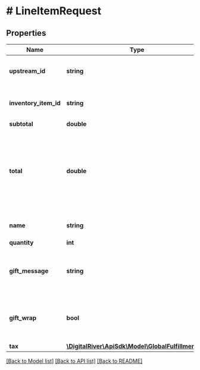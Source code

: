 # # LineItemRequest

## Properties

Name | Type | Description | Notes
------------ | ------------- | ------------- | -------------
**upstream_id** | **string** | The upstream line item identifier. | [optional] 
**inventory_item_id** | **string** | The inventory item identifier. | 
**subtotal** | **double** | . | [optional] 
**total** | **double** | The aggregate price of the product inclusive of taxes, discounts, fees, shipping, handling and duties. | [optional] 
**name** | **string** | The product name. | [optional] 
**quantity** | **int** |  | 
**gift_message** | **string** | The gift message on the package of the product. | [optional] 
**gift_wrap** | **bool** | Has the value true if the item should be gift wrapped. | [optional] 
**tax** | [**\DigitalRiver\ApiSdk\Model\GlobalFulfillmentTax**](GlobalFulfillmentTax.md) |  | [optional] 

[[Back to Model list]](../../README.md#documentation-for-models) [[Back to API list]](../../README.md#documentation-for-api-endpoints) [[Back to README]](../../README.md)


